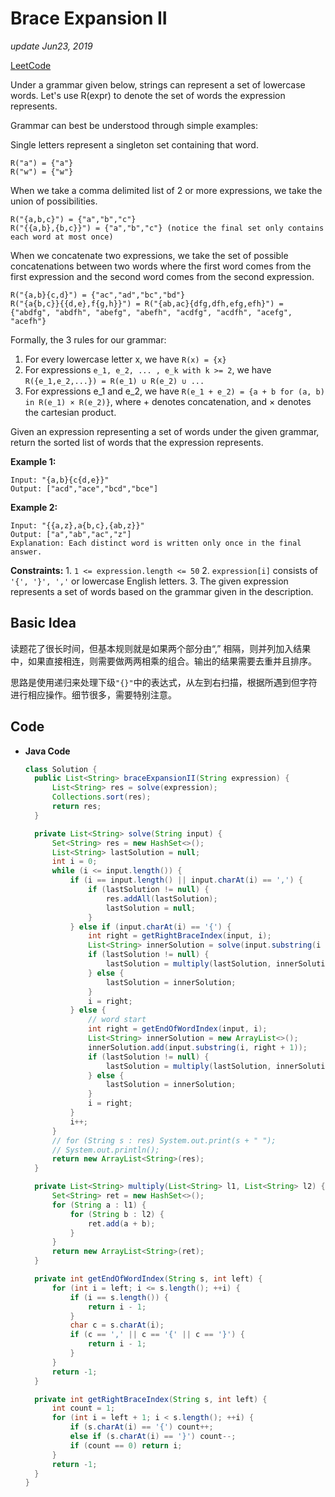 # Brace Expansion II

_update Jun23, 2019_

[LeetCode](https://leetcode.com/problems/brace-expansion-ii/)

Under a grammar given below, strings can represent a set of lowercase words. Let's use R\(expr\) to denote the set of words the expression represents.

Grammar can best be understood through simple examples:

Single letters represent a singleton set containing that word.

```text
R("a") = {"a"}
R("w") = {"w"}
```

When we take a comma delimited list of 2 or more expressions, we take the union of possibilities.

```text
R("{a,b,c}") = {"a","b","c"}
R("{{a,b},{b,c}}") = {"a","b","c"} (notice the final set only contains each word at most once)
```

When we concatenate two expressions, we take the set of possible concatenations between two words where the first word comes from the first expression and the second word comes from the second expression.

```text
R("{a,b}{c,d}") = {"ac","ad","bc","bd"}
R("{a{b,c}}{{d,e},f{g,h}}") = R("{ab,ac}{dfg,dfh,efg,efh}") = {"abdfg", "abdfh", "abefg", "abefh", "acdfg", "acdfh", "acefg", "acefh"}
```

Formally, the 3 rules for our grammar:

1. For every lowercase letter x, we have `R(x) = {x}`
2. For expressions `e_1, e_2, ... , e_k with k >= 2`, we have `R({e_1,e_2,...}) = R(e_1) ∪ R(e_2) ∪ ...`
3. For expressions e\_1 and e\_2, we have `R(e_1 + e_2) = {a + b for (a, b) in R(e_1) × R(e_2)}`, where + denotes concatenation, and × denotes the cartesian product.

Given an expression representing a set of words under the given grammar, return the sorted list of words that the expression represents.

**Example 1:**

```text
Input: "{a,b}{c{d,e}}"
Output: ["acd","ace","bcd","bce"]
```

**Example 2:**

```text
Input: "{{a,z},a{b,c},{ab,z}}"
Output: ["a","ab","ac","z"]
Explanation: Each distinct word is written only once in the final answer.
```

**Constraints:** 1. `1 <= expression.length <= 50` 2. `expression[i]` consists of `'{', '}', ','` or lowercase English letters. 3. The given expression represents a set of words based on the grammar given in the description.

## Basic Idea

读题花了很长时间，但基本规则就是如果两个部分由“,” 相隔，则并列加入结果中，如果直接相连，则需要做两两相乘的组合。输出的结果需要去重并且排序。

思路是使用递归来处理下级`"{}"`中的表达式，从左到右扫描，根据所遇到但字符进行相应操作。细节很多，需要特别注意。

## Code

* **Java Code**

  ```java
  class Solution {
    public List<String> braceExpansionII(String expression) {
        List<String> res = solve(expression);
        Collections.sort(res);
        return res;
    }

    private List<String> solve(String input) {
        Set<String> res = new HashSet<>();
        List<String> lastSolution = null;
        int i = 0;
        while (i <= input.length()) {
            if (i == input.length() || input.charAt(i) == ',') {
                if (lastSolution != null) {
                    res.addAll(lastSolution);
                    lastSolution = null;
                }
            } else if (input.charAt(i) == '{') {
                int right = getRightBraceIndex(input, i);
                List<String> innerSolution = solve(input.substring(i + 1, right));
                if (lastSolution != null) {
                    lastSolution = multiply(lastSolution, innerSolution);
                } else {
                    lastSolution = innerSolution;
                }
                i = right;
            } else {
                // word start
                int right = getEndOfWordIndex(input, i);
                List<String> innerSolution = new ArrayList<>();
                innerSolution.add(input.substring(i, right + 1));
                if (lastSolution != null) {
                    lastSolution = multiply(lastSolution, innerSolution);
                } else {
                    lastSolution = innerSolution;
                }
                i = right;
            }
            i++;
        }
        // for (String s : res) System.out.print(s + " ");
        // System.out.println();
        return new ArrayList<String>(res);
    }

    private List<String> multiply(List<String> l1, List<String> l2) {
        Set<String> ret = new HashSet<>();
        for (String a : l1) {
            for (String b : l2) {
                ret.add(a + b);
            }
        }
        return new ArrayList<String>(ret);
    }

    private int getEndOfWordIndex(String s, int left) {
        for (int i = left; i <= s.length(); ++i) {
            if (i == s.length()) {
                return i - 1;
            }
            char c = s.charAt(i);
            if (c == ',' || c == '{' || c == '}') {
                return i - 1;
            }
        }
        return -1;
    }

    private int getRightBraceIndex(String s, int left) {
        int count = 1;
        for (int i = left + 1; i < s.length(); ++i) {
            if (s.charAt(i) == '{') count++;
            else if (s.charAt(i) == '}') count--;
            if (count == 0) return i;
        }
        return -1;
    }
  }
  ```

